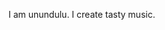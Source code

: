 I am unundulu. I create tasty music.

<!---
unundulu/unundulu is a ✨ special ✨ repository because its `README.md` (this file) appears on your GitHub profile.
You can click the Preview link to take a look at your changes.
--->
